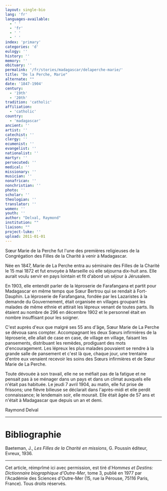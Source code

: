 ```yaml
---
layout: single-bio
lang: 'fr'
languages-available:
  - ' '
  - 'fr'
  - ' '
  - ' '
index: 'primary'
categories: 'd'
eulogy: ''
history: ''
memory: ''
obituary: ''
permalink: '/fr/stories/madagascar/delaperche-marie/'
title: "De la Perche, Marie"
alternate: ""
date: '1847-1904'
century:
  - '19th'
  - '20th'
tradition: 'catholic'
affiliation:
  - 'catholic'
country:
  - 'madagascar'
ancient: ''
artist: ''
catechist: ''
clergy: ''
ecumenist: ''
evangelist: ''
nationalist: ''
martyr: ''
persecuted: ''
medical: ''
missionary: ''
musician: ''
nonafrican: ''
nonchristian: ''
photo: ''
scholar: ''
theologian: ''
translator: ''
women: ''
youth: ''
author: "Delval, Raymond"
institution: ""
liaison: ""
project-luke: ''
upload: 2011-01-01
---
```




Sœur Marie de la Perche fut l'une des premières religieuses de la Congrégation des Filles de la Charité à venir à Madagascar.

Née en 1847, Marie de La Perche entra au séminaire des Filles de la Charité le 15 mai 1872 et fut envoyée à Marseille où elle séjourna dix-huit ans. Elle aurait voulu servir en pays lointain et fit d'abord un séjour à Jérusalem.

En 1903, elle entendit parler de la léproserie de Farafangana et partit pour Madagascar en même temps que Sœur Bertrou qui se rendait à Fort-Dauphin. La léproserie de Farafangana, fondée par les Lazaristes à la demande du Gouvernement, était organisée en villages groupant les malades de même ethnie et attirait les lépreux venant de toutes parts. Ils étaient au nombre de 296 en décembre 1902 et le personnel était en nombre insuffisant pour les soigner.

C'est auprès d'eux que malgré ses 55 ans d'âge, Sœur Marie de La Perche se dévoua sans compter. Accompagnant les deux Sœurs infirmières de la léproserie, elle allait de case en case, de village en village, faisant les pansements, distribuant les remèdes, prodiguant des mots d'encouragement. Les lépreux les plus malades pouvaient se rendre à la grande salle de pansement et c'est là que, chaque jour, une trentaine d'entre eux venaient recevoir les soins des Sœurs infirmières et de Sœur Marie de La Perche.

Toute dévouée à son travail, elle ne se méfiait pas de la fatigue et ne pensait pas à se ménager dans un pays et dans un climat auxquels elle n'était pas habituée. Le jeudi 7 avril 1904, au matin, elle fut prise de frissons; une fièvre bilieuse se déclarait dans l'après-midi et elle perdit connaissance; le lendemain soir, elle mourait. Elle était âgée de 57 ans et n'était à Madagascar que depuis un an et demi.

Raymond Delval

---

# Bibliographie

Baeteman, J., *Les Filles de la Charité en missions*, G. Poussin éditeur, Evreux, 1936.

---

Cet article, réimprîmé ici avec permission, est tiré d'*Hommes et Destins: Dictionnaire biographique d'Outre-Mer*, tome 3, publié en 1977 par l'Académie des Sciences d'Outre-Mer (15, rue la Pérouse, 75116 Paris, France). Tous droits réservés.
